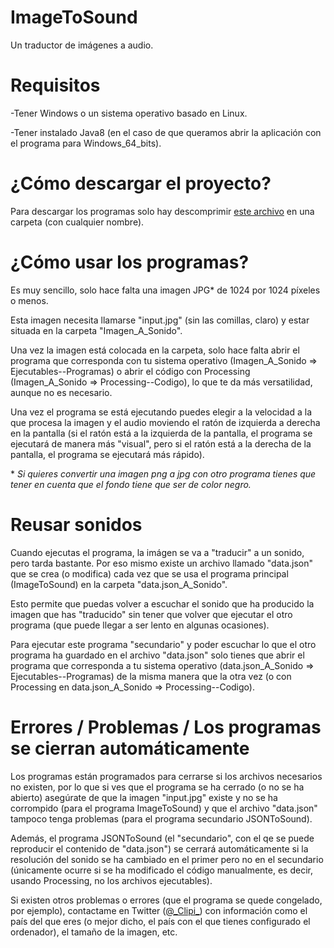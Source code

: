 # ImageToSound

Un traductor de imágenes a audio.



# Requisitos

-Tener Windows o un sistema operativo basado en Linux.

-Tener instalado Java8 (en el caso de que queramos abrir la aplicación con el programa para Windows_64_bits).



# ¿Cómo descargar el proyecto?
Para descargar los programas solo hay descomprimir [este archivo](https://github.com/Clipi-12/ImageToSound/archive/master.zip "Archivo .zip que contiene el proyecto") en una carpeta (con cualquier nombre).



# ¿Cómo usar los programas?

Es muy sencillo, solo hace falta una imagen JPG\* de 1024 por 1024 píxeles o menos.

Esta imagen necesita llamarse "input.jpg" (sin las comillas, claro) y estar situada en la carpeta "Imagen_A_Sonido".

Una vez la imagen está colocada en la carpeta, solo hace falta abrir el programa que corresponda con tu sistema operativo (Imagen_A_Sonido => Ejecutables--Programas) o abrir el código con Processing (Imagen_A_Sonido => Processing--Codigo), lo que te da más versatilidad, aunque no es necesario.

Una vez el programa se está ejecutando puedes elegir a la velocidad a la que procesa la imagen y el audio moviendo el ratón de izquierda a derecha en la pantalla (si el ratón está a la izquierda de la pantalla, el programa se ejecutará de manera más "visual", pero si el ratón está a la derecha de la pantalla, el programa se ejecutará más rápido).


\* *Si quieres convertir una imagen png a jpg con otro programa tienes que tener en cuenta que el fondo tiene que ser de color negro.*



# Reusar sonidos

Cuando ejecutas el programa, la imágen se va a "traducir" a un sonido, pero tarda bastante. Por eso mismo existe un archivo llamado "data.json" que se crea (o modifica) cada vez que se usa el programa principal (ImageToSound) en la carpeta "data.json_A_Sonido".

Esto permite que puedas volver a escuchar el sonido que ha producido la imagen que has "traducido" sin tener que volver que ejecutar el otro programa (que puede llegar a ser lento en algunas ocasiones).

Para ejecutar este programa "secundario" y poder escuchar lo que el otro programa ha guardado en el archivo "data.json" solo tienes que abrir el programa que corresponda a tu sistema operativo (data.json_A_Sonido => Ejecutables--Programas) de la misma manera que la otra vez (o con Processing en data.json_A_Sonido => Processing--Codigo).



# Errores / Problemas / Los programas se cierran automáticamente

Los programas están programados para cerrarse si los archivos necesarios no existen, por lo que si ves que el programa se ha cerrado (o no se ha abierto) asegúrate de que la imagen "input.jpg" existe y no se ha corrompido (para el programa ImageToSound) y que el archivo "data.json" tampoco tenga problemas (para el programa secundario JSONToSound).

Además, el programa JSONToSound (el "secundario", con el qe se puede reproducir el contenido de "data.json") se cerrará automáticamente si la resolución del sonido se ha cambiado en el primer pero no en el secundario (únicamente ocurre si se ha modificado el código manualmente, es decir, usando Processing, no los archivos ejecutables).

Si existen otros problemas o errores (que el programa se quede congelado, por ejemplo), contactame en Twitter ([@\_Clipi\_](https://twitter.com/_Clipi_)) con información como el país del que eres (o mejor dicho, el país con el que tienes configurado el ordenador), el tamaño de la imagen, etc.
